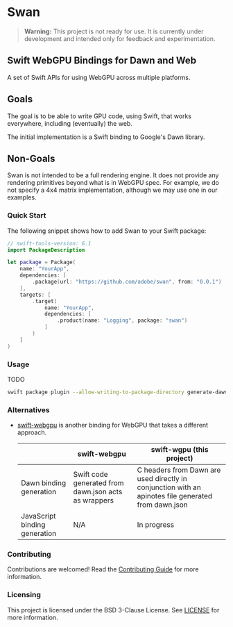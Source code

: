 # Swan
> **Warning:** This project is not ready for use. It is currently under development and intended only for feedback and experimentation.

## Swift WebGPU Bindings for Dawn and Web

A set of Swift APIs for using WebGPU across multiple platforms.

## Goals

The goal is to be able to write GPU code, using Swift, that works everywhere, including
(eventually) the web.

The initial implementation is a Swift binding to Google's Dawn library.

## Non-Goals

Swan is not intended to be a full rendering engine. It does not provide any rendering
primitives beyond what is in WebGPU spec. For example, we do not specify a 4x4 matrix
implementation, although we may use one in our examples.

### Quick Start

The following snippet shows how to add Swan to your Swift package:

```swift
// swift-tools-version: 6.1
import PackageDescription

let package = Package(
    name: "YourApp",
    dependencies: [
        .package(url: "https://github.com/adobe/swan", from: "0.0.1")
    ],
    targets: [
        .target(
            name: "YourApp",
            dependencies: [
                .product(name: "Logging", package: "swan")
            ]
        )
    ]
)
```

### Usage

TODO

```sh
swift package plugin --allow-writing-to-package-directory generate-dawn-apinotes
```

### Alternatives

- [swift-webgpu](https://github.com/henrybetts/swift-webgpu) is another binding
  for WebGPU that takes a different approach.

  |                               | swift-webgpu                                         | swift-wgpu (this project)                                                                           |
  | ----------------------------- | ---------------------------------------------------- | --------------------------------------------------------------------------------------------------- |
  | Dawn binding generation       | Swift code generated from dawn.json acts as wrappers | C headers from Dawn are used directly in conjunction with an apinotes file generated from dawn.json |
  | JavaScript binding generation | N/A                                                  | In progress                                                                                         |

### Contributing

Contributions are welcomed! Read the [Contributing Guide](./.github/CONTRIBUTING.md) for more information.

### Licensing

This project is licensed under the BSD 3-Clause License. See [LICENSE](LICENSE) for more information.
